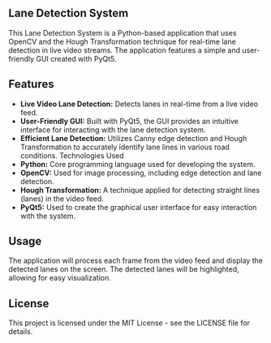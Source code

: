 ## Lane Detection System
This Lane Detection System is a Python-based application that uses OpenCV and the Hough Transformation technique for real-time lane detection in live video streams. The application features a simple and user-friendly GUI created with PyQt5.

## Features
- **Live Video Lane Detection:** Detects lanes in real-time from a live video feed.
- **User-Friendly GUI:** Built with PyQt5, the GUI provides an intuitive interface for interacting with the lane detection system.
- **Efficient Lane Detection:** Utilizes Canny edge detection and Hough Transformation to accurately identify lane lines in various road conditions.
 Technologies Used
- **Python:** Core programming language used for developing the system.
- **OpenCV:** Used for image processing, including edge detection and lane detection.
- **Hough Transformation:** A technique applied for detecting straight lines (lanes) in the video feed.
- **PyQt5:** Used to create the graphical user interface for easy interaction with the system.

## Usage
The application will process each frame from the video feed and display the detected lanes on the screen.
The detected lanes will be highlighted, allowing for easy visualization.

## License
This project is licensed under the MIT License - see the LICENSE file for details.
